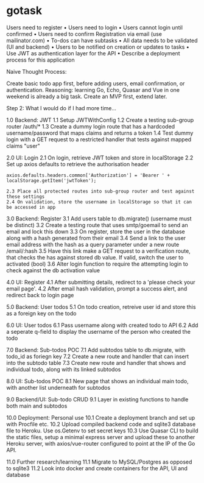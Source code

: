 # gotask

Users need to register
• Users need to login
• Users cannot login until confirmed
• Users need to confirm Registration via email (use mailinator.com)
• To-dos can have subtasks
• All data needs to be validated (UI and backend)
• Users to be notified on creation or updates to tasks
• Use JWT as authentication layer for the API
• Describe a deployment process for this application

Naive Thought Process:

Create basic todo app first, before adding users, email confirmation, or authentication. Reasoning: learning Go, Echo, Quasar and Vue in one weekend is already a big task. Create an MVP first, extend later.

Step 2: What I would do if I had more time...

1.0 Backend: JWT
    1.1 Setup JWTWithConfig
    1.2 Create a testing sub-group router /auth/*
    1.3 Create a dummy login route that has a hardcoded username/password that maps claims and returns a token
    1.4 Test dummy login with a GET request to a restricted handler that tests against mapped claims "user"

2.0 UI: Login
    2.1 On login, retrieve JWT token and store in localStorage
    2.2 Set up axios defaults to retrieve the authorisation header

    axios.defaults.headers.common['Authorization'] = 'Bearer ' + localStorage.getItem('jwtToken');

    2.3 Place all protected routes into sub-group router and test against these settings
    2.4 On validation, store the username in localStorage so that it can be accessed in app

3.0 Backend: Register
    3.1 Add users table to db.migrate() (username must be distinct)
    3.2 Create a testing route that uses smtp/goemail to send an email and lock this down
    3.3 On register, store the user in the database along with a hash generated from their email
    3.4 Send a link to the user email address with the hash as a query parameter under a new route /email/:hash
    3.5 Have this link make a GET request to a verification route, that checks the has against stored db value. If valid, switch the user to activated (bool)
    3.6 Alter login function to require the attempting login to check against the db activation value

4.0 UI: Register
    4.1 After submitting details, redirect to a 'please check your email page'.
    4.2 After email hash validation, prompt a success alert, and redirect back to login page

5.0 Backend: User todos
    5.1 On todo creation, retreive user id and store this as a foreign key on the todo

6.0 UI: User todos
    6.1 Pass username along with created todo to API
    6.2 Add a seperate q-field to display the username of the person who created the todo

7.0 Backend: Sub-todos POC
    7.1 Add subtodos table to db.migrate, with todo_id as foriegn key
    7.2 Create a new route and handler that can insert into the subtodo table
    7.3 Create new route and handler that shows and individual todo, along with its linked subtodos

8.0 UI: Sub-todos POC
    8.1 New page that shows an individual main todo, with another list underneath for subtodos

9.0 Backend/UI: Sub-todo CRUD
    9.1 Layer in existing functions to handle both main and subtodos

10.0 Deployment: Personal use
    10.1 Create a deployment branch and set up with Procfile etc.
    10.2 Upload compiled backend code and sqlite3 database file to Heroku. Use os.Getenv to set secret keys
    10.3 Use Quasar CLI to build the static files, setup a minimal express server and upload these to another Heroku server, with axios/vue-router configured to point at the IP of the Go API.

11.0 Further research/learning
    11.1 Migrate to MySQL/Postgres as opposed to sqlite3
    11.2 Look into docker and create containers for the API, UI and database
